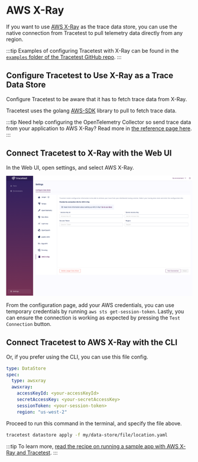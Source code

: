 # AWS X-Ray

If you want to use [AWS X-Ray](https://aws.amazon.com/xray/) as the trace data store, you can use the native connection from Tracetest to pull telemetry data directly from any region.

:::tip
Examples of configuring Tracetest with X-Ray can be found in the [`examples` folder of the Tracetest GitHub repo](https://github.com/kubeshop/tracetest/tree/main/examples).
:::

## Configure Tracetest to Use X-Ray as a Trace Data Store

Configure Tracetest to be aware that it has to fetch trace data from X-Ray.

Tracetest uses the golang [AWS-SDK](https://aws.amazon.com/sdk-for-go/) library to pull to fetch trace data.

:::tip
Need help configuring the OpenTelemetry Collector so send trace data from your application to AWS X-Ray? Read more in [the reference page here](../opentelemetry-collector-configuration-file-reference).
:::

## Connect Tracetest to X-Ray with the Web UI

In the Web UI, open settings, and select AWS X-Ray.

![AWS X-Ray Settings](../img/configure-awsxray.png)

From the configuration page, add your AWS credentials, you can use temporary credentials by running `aws sts get-session-token`.
Lastly, you can ensure the connection is working as expected by pressing the `Test Connection` button.

## Connect Tracetest to AWS X-Ray with the CLI

Or, if you prefer using the CLI, you can use this file config.

```yaml
type: DataStore
spec:
  type: awsxray
  awsxray:
    accessKeyId: <your-accessKeyId>
    secretAccessKey: <your-secretAccessKey>
    sessionToken: <your-session-token>
    region: "us-west-2"
```

Proceed to run this command in the terminal, and specify the file above.

```bash
tracetest datastore apply -f my/data-store/file/location.yaml
```

:::tip
To learn more, [read the recipe on running a sample app with AWS X-Ray and Tracetest](../../examples-tutorials/recipes/running-tracetest-with-aws-x-ray.md).
:::
